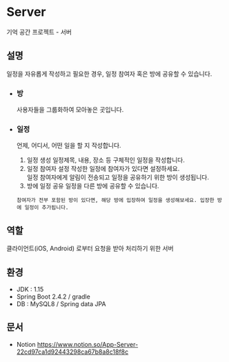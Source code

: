 # Server
기억 공간 프로젝트 - 서버

## 설명
일정을 자유롭게 작성하고 필요한 경우, 일정 참여자 혹은 방에 공유할 수 있습니다.
  
  * ### 방
    사용자들을 그룹화하여 모아놓은 곳입니다.

  * ### 일정
    언제, 어디서, 어떤 일을 할 지 작성합니다. 

    1. 일정 생성
      일정제목, 내용, 장소 등 구체적인 일정을 작성합니다.
    2. 일정 참여자 설정
      작성한 일정에 참여자가 있다면 설정하세요.   
      일정 참여자에게 알림이 전송되고 일정을 공유하기 위한 방이 생성됩니다.   
    3. 방에 일정 공유
      일정을 다른 방에 공유할 수 있습니다.

    `참여자가 전부 포함된 방이 있다면, 해당 방에 입장하여 일정을 생성해보세요. 입장한 방에 일정이 추가됩니다.`
    
## 역할
클라이언트(iOS, Android) 로부터 요청을 받아 처리하기 위한 서버

## 환경
  * JDK : 1.15
  * Spring Boot 2.4.2 / gradle
  * DB : MySQL8 / Spring data JPA

## 문서
  * Notion  https://www.notion.so/App-Server-22cd97ca1d92443298ca67b8a8c18f8c

